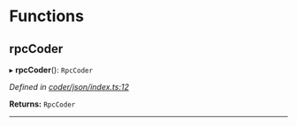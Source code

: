 

# Functions

<a id="rpccoder"></a>

##  rpcCoder

▸ **rpcCoder**(): `RpcCoder`

*Defined in [coder/json/index.ts:12](https://github.com/polkadot-js/api/blob/0c23615/packages/rpc-provider/src/coder/json/index.ts#L12)*

**Returns:** `RpcCoder`

___

